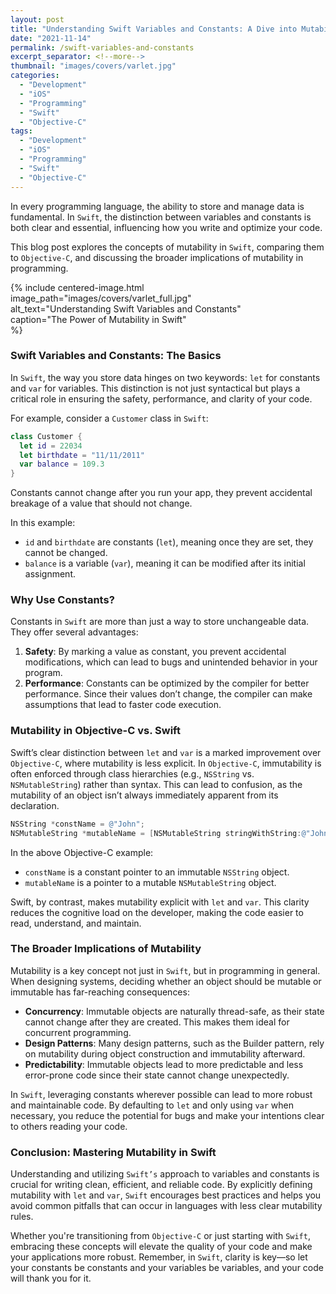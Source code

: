 ```yaml
---
layout: post
title: "Understanding Swift Variables and Constants: A Dive into Mutability"
date: "2021-11-14"
permalink: /swift-variables-and-constants
excerpt_separator: <!--more-->
thumbnail: "images/covers/varlet.jpg"
categories: 
  - "Development"
  - "iOS"
  - "Programming"
  - "Swift"
  - "Objective-C"
tags: 
  - "Development"
  - "iOS"
  - "Programming"
  - "Swift"
  - "Objective-C"
---
```


In every programming language, the ability to store and manage data is fundamental. In `Swift`, the distinction between variables and constants is both clear and essential, influencing how you write and optimize your code. 
<!--more-->

This blog post explores the concepts of mutability in `Swift`, comparing them to `Objective-C`, and discussing the broader implications of mutability in programming.

{%
 include centered-image.html  
 image_path="images/covers/varlet_full.jpg"  
 alt_text="Understanding Swift Variables and Constants"  
 caption="The Power of Mutability in Swift"  
%}

### Swift Variables and Constants: The Basics

In `Swift`, the way you store data hinges on two keywords: `let` for constants and `var` for variables. This distinction is not just syntactical but plays a critical role in ensuring the safety, performance, and clarity of your code.

For example, consider a `Customer` class in `Swift`:
```swift
class Customer {
  let id = 22034
  let birthdate = "11/11/2011"
  var balance = 109.3
}
```

Constants cannot change after you run your app, they prevent accidental breakage of a value that should not change.

In this example:
- `id` and `birthdate` are constants (`let`), meaning once they are set, they cannot be changed.
- `balance` is a variable (`var`), meaning it can be modified after its initial assignment.

### Why Use Constants?

Constants in `Swift` are more than just a way to store unchangeable data. They offer several advantages:
1. **Safety**: By marking a value as constant, you prevent accidental modifications, which can lead to bugs and unintended behavior in your program.
2. **Performance**: Constants can be optimized by the compiler for better performance. Since their values don’t change, the compiler can make assumptions that lead to faster code execution.

### Mutability in Objective-C vs. Swift

Swift’s clear distinction between `let` and `var` is a marked improvement over `Objective-C`, where mutability is less explicit. In `Objective-C`, immutability is often enforced through class hierarchies (e.g., `NSString` vs. `NSMutableString`) rather than syntax. This can lead to confusion, as the mutability of an object isn’t always immediately apparent from its declaration.

```objective-c
NSString *constName = @"John";
NSMutableString *mutableName = [NSMutableString stringWithString:@"John"];
```

In the above Objective-C example:
- `constName` is a constant pointer to an immutable `NSString` object.
- `mutableName` is a pointer to a mutable `NSMutableString` object.

Swift, by contrast, makes mutability explicit with `let` and `var`. This clarity reduces the cognitive load on the developer, making the code easier to read, understand, and maintain.

### The Broader Implications of Mutability

Mutability is a key concept not just in `Swift`, but in programming in general. When designing systems, deciding whether an object should be mutable or immutable has far-reaching consequences:

- **Concurrency**: Immutable objects are naturally thread-safe, as their state cannot change after they are created. This makes them ideal for concurrent programming.
- **Design Patterns**: Many design patterns, such as the Builder pattern, rely on mutability during object construction and immutability afterward.
- **Predictability**: Immutable objects lead to more predictable and less error-prone code since their state cannot change unexpectedly.

In `Swift`, leveraging constants wherever possible can lead to more robust and maintainable code. By defaulting to `let` and only using `var` when necessary, you reduce the potential for bugs and make your intentions clear to others reading your code.

### Conclusion: Mastering Mutability in Swift

Understanding and utilizing `Swift’s` approach to variables and constants is crucial for writing clean, efficient, and reliable code. By explicitly defining mutability with `let` and `var`, `Swift` encourages best practices and helps you avoid common pitfalls that can occur in languages with less clear mutability rules.

Whether you're transitioning from `Objective-C` or just starting with `Swift`, embracing these concepts will elevate the quality of your code and make your applications more robust. Remember, in `Swift`, clarity is key—so let your constants be constants and your variables be variables, and your code will thank you for it.

